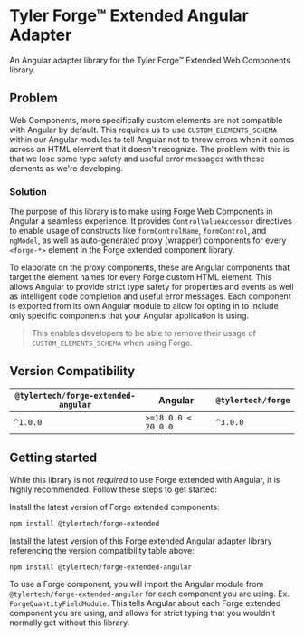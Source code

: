 # Tyler Forge™ Extended Angular Adapter

An Angular adapter library for the Tyler Forge™ Extended Web Components library.

## Problem

Web Components, more specifically custom elements are not compatible with Angular by default. This requires us to use `CUSTOM_ELEMENTS_SCHEMA` within
our Angular modules to tell Angular not to throw errors when it comes across an HTML element that it doesn't recognize. The problem with this is that
we lose some type safety and useful error messages with these elements as we're developing.

### Solution

The purpose of this library is to make using Forge Web Components in Angular a seamless experience. It provides `ControlValueAccessor` directives
to enable usage of constructs like `formControlName`, `formControl`, and `ngModel`, as well as auto-generated proxy (wrapper) components for
every `<forge-*>` element in the Forge extended component library.

To elaborate on the proxy components, these are Angular components that target the element names for every Forge custom HTML element. This allows Angular
to provide strict type safety for properties and events as well as intelligent code completion and useful error messages. Each component is exported
from its own Angular module to allow for opting in to include only specific components that your Angular application is using.

> This enables developers to be able to remove their usage of `CUSTOM_ELEMENTS_SCHEMA` when using Forge.

## Version Compatibility

| `@tylertech/forge-extended-angular`  | Angular              | `@tylertech/forge`  |
| ------------------------------------ | ---------------------| ------------------- |
| `^1.0.0`                             | `>=18.0.0 < 20.0.0`  | `^3.0.0`            |

## Getting started

While this library is not _required_ to use Forge extended with Angular, it is highly recommended. Follow these steps to get started:

Install the latest version of Forge extended components:

```bash
npm install @tylertech/forge-extended
```

Install the latest version of this Forge extended Angular adapter library referencing the version compatibility table above:

```bash
npm install @tylertech/forge-extended-angular
```

To use a Forge component, you will import the Angular module from `@tylertech/forge-extended-angular` for each component you are
using. Ex. `ForgeQuantityFieldModule`. This tells Angular about each Forge extended component you are using, and allows for strict
typing that you wouldn't normally get without this library.
